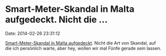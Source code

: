 Smart-Meter-Skandal in Malta aufgedeckt. Nicht die \...
=======================================================

Date: 2014-02-26 23:31:12

[Smart-Meter-Skandal in Malta
aufgedeckt](http://futurezone.at/digital-life/smart-meter-skandal-in-malta-aufgedeckt/53.143.748).
Nicht die Art von Skandal, auf die ich persönlich warte, aber hey,
wollen wir mal Fünfe gerade sein lassen.
